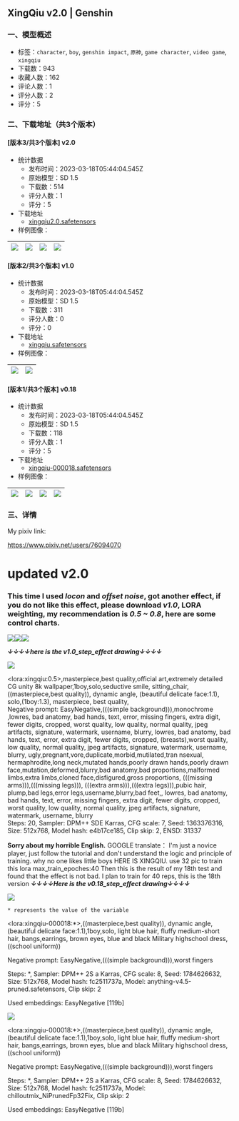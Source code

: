 ## XingQiu v2.0 | Genshin
### 一、模型概述

- 标签：`character`, `boy`, `genshin impact`, `原神`, `game character`, `video game`, `xingqiu`
- 下载数：943
- 收藏人数：162
- 评论人数：1
- 评分人数：2
- 评分：5

### 二、下载地址（共3个版本）

#### [版本3/共3个版本] v2.0

- 统计数据
  - 发布时间：2023-03-18T05:44:04.545Z
  - 原始模型：SD 1.5
  - 下载数：514
  - 评分人数：1
  - 评分：5
- 下载地址
  - [xingqiu2.0.safetensors](https://civitai.com/api/download/models/24910)
- 样例图像：

| <img src="https://image.civitai.com/xG1nkqKTMzGDvpLrqFT7WA/1368a45a-7281-4379-3765-1073ed5d5600/width=450/272471.jpeg" /> | <img src="https://image.civitai.com/xG1nkqKTMzGDvpLrqFT7WA/bf68a965-3a12-40e7-5343-24a6faa89b00/width=450/272470.jpeg" /> | <img src="https://image.civitai.com/xG1nkqKTMzGDvpLrqFT7WA/d33a80eb-01ac-46c2-edd0-1fe8d0dbf500/width=450/272469.jpeg" /> | <img src="https://image.civitai.com/xG1nkqKTMzGDvpLrqFT7WA/35727282-18ab-42cf-59d9-f1d158c66a00/width=450/272468.jpeg" /> |
| ---- | ---- | ---- | ---- |

#### [版本2/共3个版本] v1.0

- 统计数据
  - 发布时间：2023-03-18T05:44:04.545Z
  - 原始模型：SD 1.5
  - 下载数：311
  - 评分人数：0
  - 评分：0
- 下载地址
  - [xingqiu.safetensors](https://civitai.com/api/download/models/15948)
- 样例图像：

| <img src="https://image.civitai.com/xG1nkqKTMzGDvpLrqFT7WA/0ed92c2e-f9ce-4218-5821-099248282e00/width=450/160539.jpeg" /> | <img src="https://image.civitai.com/xG1nkqKTMzGDvpLrqFT7WA/17d4e2f6-2889-415c-f385-0ee4148f9300/width=450/160711.jpeg" /> |
| ---- | ---- |

#### [版本1/共3个版本] v0.18

- 统计数据
  - 发布时间：2023-03-18T05:44:04.545Z
  - 原始模型：SD 1.5
  - 下载数：118
  - 评分人数：1
  - 评分：5
- 下载地址
  - [xingqiu-000018.safetensors](https://civitai.com/api/download/models/15706)
- 样例图像：

| <img src="https://image.civitai.com/xG1nkqKTMzGDvpLrqFT7WA/cd6df545-9b90-48b5-bc9c-81c43a3b3c00/width=450/157003.jpeg" /> | <img src="https://image.civitai.com/xG1nkqKTMzGDvpLrqFT7WA/2924720f-932d-42a2-36a0-442c77790000/width=450/157008.jpeg" /> | <img src="https://image.civitai.com/xG1nkqKTMzGDvpLrqFT7WA/788ad29d-2aed-4afb-3628-cf6f3b4af000/width=450/157007.jpeg" /> | <img src="https://image.civitai.com/xG1nkqKTMzGDvpLrqFT7WA/a47c2a58-9026-4aa1-303f-32f1ba0fa500/width=450/157006.jpeg" /> |
| ---- | ---- | ---- | ---- |


### 三、详情
<p>My pixiv link:</p><p><a target="_blank" rel="ugc" href="https://www.pixiv.net/users/76094070">https://www.pixiv.net/users/76094070</a></p><h1><strong>updated v2.0</strong></h1><h3>This time I used <em>locon</em> and <em>offset noise</em>, got another effect, if you do not like this effect, please download <strong><em>v1.0</em></strong>, LORA weighting, my recommendation is <strong><em>0.5 ~ 0.8</em></strong>, here are some control charts.</h3><img src="https://imagecache.civitai.com/xG1nkqKTMzGDvpLrqFT7WA/06234bba-a793-4914-2e00-29e8c4a19300/width=525/06234bba-a793-4914-2e00-29e8c4a19300" /><img src="https://imagecache.civitai.com/xG1nkqKTMzGDvpLrqFT7WA/184d8c83-189a-4c73-ab93-62a5548bfb00/width=525/184d8c83-189a-4c73-ab93-62a5548bfb00" /><img src="https://imagecache.civitai.com/xG1nkqKTMzGDvpLrqFT7WA/4fe233d4-0a59-405d-e4c3-3885391a4a00/width=525/4fe233d4-0a59-405d-e4c3-3885391a4a00" /><p></p><p><strong><em>↓↓↓↓here is the v1.0_step_effect drawing↓↓↓↓</em></strong></p><img src="https://imagecache.civitai.com/xG1nkqKTMzGDvpLrqFT7WA/717944ae-4475-4e37-5d96-91a02832a300/width=525" /><p>&lt;lora:xingqiu:0.5&gt;,masterpiece,best quality,official art,extremely detailed CG unity 8k wallpaper,1boy,solo,seductive smile, sitting_chair, ((masterpiece,best quality)), dynamic angle, (beautiful delicate face:1.1), solo,(1boy:1.3), masterpiece, best quality,<br />Negative prompt: EasyNegative,(((simple background))),monochrome ,lowres, bad anatomy, bad hands, text, error, missing fingers, extra digit, fewer digits, cropped, worst quality, low quality, normal quality, jpeg artifacts, signature, watermark, username, blurry, lowres, bad anatomy, bad hands, text, error, extra digit, fewer digits, cropped, (breasts),worst quality, low quality, normal quality, jpeg artifacts, signature, watermark, username, blurry, ugly,pregnant,vore,duplicate,morbid,mutilated,tran nsexual, hermaphrodite,long neck,mutated hands,poorly drawn hands,poorly drawn face,mutation,deformed,blurry,bad anatomy,bad proportions,malformed limbs,extra limbs,cloned face,disfigured,gross proportions, (((missing arms))),(((missing legs))), (((extra arms))),(((extra legs))),pubic hair, plump,bad legs,error legs,username,blurry,bad feet,, lowres, bad anatomy, bad hands, text, error, missing fingers, extra digit, fewer digits, cropped, worst quality, low quality, normal quality, jpeg artifacts, signature, watermark, username, blurry<br />Steps: 20, Sampler: DPM++ SDE Karras, CFG scale: 7, Seed: 1363376316, Size: 512x768, Model hash: e4b17ce185, Clip skip: 2, ENSD: 31337</p><p></p><p></p><p><strong>Sorry about my horrible English.</strong> GOOGLE translate： I'm just a novice player, just follow the tutorial and don't understand the logic and principle of training. why no one likes little boys HERE IS XINGQIU. use 32 pic to train this lora max_train_epoches:40 Then this is the result of my 18th test and found that the effect is not bad. I plan to train for 40 reps, this is the 18th version <strong><em>↓↓↓↓Here is the v0.18_step_effect drawing↓↓↓↓</em></strong></p><img src="https://imagecache.civitai.com/xG1nkqKTMzGDvpLrqFT7WA/7b5623bf-692e-4483-9e6c-a3d9067ec400/width=525" /><pre><code>* represents the value of the variable</code></pre><p>&lt;lora:xingqiu-000018:*&gt;,((masterpiece,best quality)), dynamic angle, (beautiful delicate face:1.1),1boy,solo, light blue hair, fluffy medium-short hair, bangs,earrings, brown eyes, blue and black Military highschool dress,((school uniform))</p><p>Negative prompt: EasyNegative,(((simple background))),worst fingers</p><p>Steps: *, Sampler: DPM++ 2S a Karras, CFG scale: 8, Seed: 1784626632, Size: 512x768, Model hash: fc2511737a, Model: anything-v4.5-pruned.safetensors, Clip skip: 2</p><p>Used embeddings: EasyNegative [119b]</p><p></p><img src="https://imagecache.civitai.com/xG1nkqKTMzGDvpLrqFT7WA/e2347574-76bd-4b19-3054-d7848c124300/width=525" /><p></p><p>&lt;lora:xingqiu-000018:*&gt;,((masterpiece,best quality)), dynamic angle, (beautiful delicate face:1.1),1boy,solo, light blue hair, fluffy medium-short hair, bangs,earrings, brown eyes, blue and black Military highschool dress,((school uniform))</p><p>Negative prompt: EasyNegative,(((simple background))),worst fingers</p><p>Steps: *, Sampler: DPM++ 2S a Karras, CFG scale: 8, Seed: 1784626632, Size: 512x768, Model hash: fc2511737a, Model: chilloutmix_NiPrunedFp32Fix, Clip skip: 2</p><p>Used embeddings: EasyNegative [119b]</p>